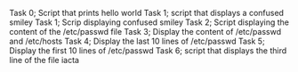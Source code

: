 Task 0; Script that prints hello world
Task 1; script that displays a confused smiley
Task 1; Scrip displaying confused smiley
Task 2; Script displaying the content of the /etc/passwd file
Task 3; Display the content of /etc/passwd and /etc/hosts
Task 4; Display the last 10 lines of /etc/passwd
Task 5; Display the first 10 lines of /etc/passwd
Task 6; script that displays the third line of the file iacta
